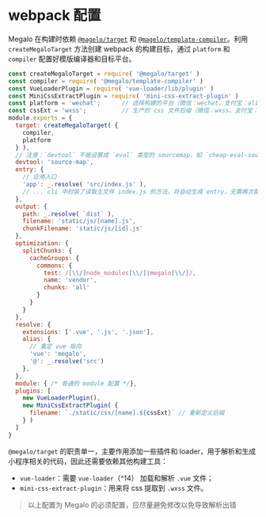 #  webpack 配置

Megalo 在构建时依赖 [`@magelo/target`](https://github.com/kaola-fed/megalo-aot) 和 [`@magelo/template-compiler`](https://github.com/kaola-fed/megalo)。利用 `createMegaloTarget` 方法创建 webpack 的构建目标，通过 `platform` 和 `compiler` 配置好模版编译器和目标平台。

```javascript
const createMegaloTarget = require( '@megalo/target' )
const compiler = require( '@megalo/template-compiler' )
const VueLoaderPlugin = require( 'vue-loader/lib/plugin' )
const MiniCssExtractPlugin = require( 'mini-css-extract-plugin' )
const platform = 'wechat';      // 选择构建的平台（微信：wechat，支付宝：alipay）
const cssExt = 'wxss';          // 生产的 css 文件后缀（微信：wxss，支付宝：acss）
module.exports = {
  target: createMegaloTarget( {
    compiler,
    platform
  } ),
  // 注意：`devtool` 不能设置成 `eval` 类型的 sourcemap，如 `cheap-eval-source-map`，因为小程序中不允许执行 `eval`。
  devtool: 'source-map',
  entry: {
    // 应用入口
    'app': _.resolve( 'src/index.js' ),
    // ... cli 中封装了读取主文件 index.js 的方法，将自动生成 entry，无需再次配置
  },
  output: {
    path: _.resolve( `dist` ),
    filename: 'static/js/[name].js',
    chunkFilename: 'static/js/[id].js'
  },
  optimization: {
    splitChunks: {
      cacheGroups: {
        commons: {
          test: /[\\/]node_modules[\\/]|megalo[\\/]/,
          name: 'vendor',
          chunks: 'all'
        }
      }
    }
  },
  resolve: {
    extensions: ['.vue', '.js', '.json'],
    alias: {
      // 重定 vue 指向
      'vue': 'megalo', 
      '@': _.resolve('src')
    },
  },
  module: { /* 普通的 module 配置 */},
  plugins: [
    new VueLoaderPlugin(),
    new MiniCssExtractPlugin( {
      filename: `./static/css/[name].${cssExt}` // 重新定义后缀
    } )
  ]
}
```

`@megalo/target` 的职责单一，主要作用添加一些插件和 loader，用于解析和生成小程序相关的代码，因此还需要依赖其他构建工具：

- `vue-loader`：需要 `vue-loader`（^14） 加载和解析 `.vue` 文件；
- `mini-css-extract-plugin`：用来将 css 提取到 `.wxss` 文件。

> 以上配置为 Megalo 的必须配置，应尽量避免修改以免导致解析出错
